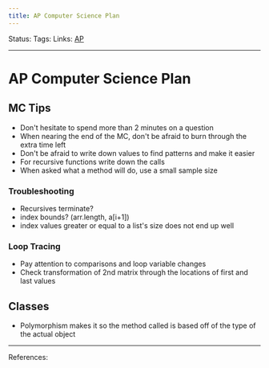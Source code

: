```yaml
---
title: AP Computer Science Plan
---
```

Status:
Tags:
Links: [AP](out/ap.md)
___
# AP Computer Science Plan
## MC Tips
- Don't hesitate to spend more than 2 minutes on a question
- When nearing the end of the MC, don't be afraid to burn through the extra time left
- Don't be afraid to write down values to find patterns and make it easier
- For recursive functions write down the calls
- When asked what a method will do, use a small sample size
### Troubleshooting
- Recursives terminate?
- index bounds? (arr.length, a[i+1])
- index values greater or equal to a list's size does not end up well
### Loop Tracing
- Pay attention to comparisons and loop variable changes
- Check transformation of 2nd matrix through the locations of first and last values
## Classes
- Polymorphism makes it so the method called is based off of the type of the actual object
___
References: